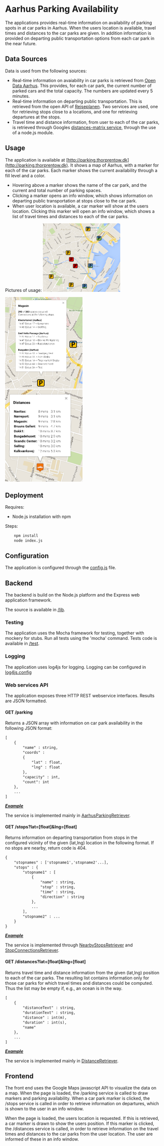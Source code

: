 Aarhus Parking Availability
===========================

The applications provides real-time information on availability of parking spots in at car parks in Aarhus. When the users location is available, travel times and distances to the car parks are given.
In addition information is provided on departing public transportation options from each car park in the near future.

Data Sources
------------
Data is used from the following sources:

* Real-time information on avaiability in car parks is retrieved from [Open Data Aarhus](http://www.odaa.dk/dataset/parkeringshuse-i-aarhus). This provides, for each car park, the current number of parked cars and the total capacity. The numbers are updated every 5 minutes.
* Real-time information on departing public transportation. This is retrieved from the open API of [Rejseplanen](http://labs.rejseplanen.dk/api). Two services are used, one for retrieving stops close to a locations, and one for retrieving departures at the stops.
* Travel time and distance information, from user to each of the car parks, is retrieved through Googles [distances-matrix service](https://developers.google.com/maps/documentation/javascript/distancematrix), through the use of a node.js module.

Usage
------------
The application is available at [http://parking.thorprentow.dk](http://parking.thorprentow.dk).
It shows a map of Aarhus, with a marker for each of the car parks. Each marker shows the current availability through a fill level and a color.
* Hovering above a marker shows the name of the car park, and the current and total number of parking spaces.
* Clicking a marker opens an info window, which shows information on departing public transportation at stops close to the car park.
* When user location is available, a car marker will show at the users location. Clicking this marker will open an info window, which shows a list of travel times and distances to each of the car parks.

Pictures of usage:
<img src="/doc/img/parking1.png" alt="Picture of usage" style="max-width:50%"/>

<img src="/doc/img/parking2.png" alt="Picture of usage" style="max-width:50%"/>

<img src="/doc/img/parking3.png" alt="Picture of usage" style="max-width:50%"/>

Deployment
------------
Requires:
* Node.js installation with npm

Steps:
```
    npm install
    node index.js
```

Configuration
-----------
The application is configured through the [config.js](config.js) file.

Backend
-----------
The backend is build on the Node.js platform and the Express web application framework.

The source is available in [/lib](/lib).

### Testing
The application uses the Mocha framework for testing, together with mockery for stubs.
Run all tests using the 'mocha' command.
Tests code is available in [/test](/test).

### Logging
The application uses log4js for logging.
Logging can be configured in [log4js.config](log4js.config)

### Web services API

The application exposes three HTTP REST webservice interfaces. Results are JSON formatted.

#### GET /parking

Returns a JSON array with information on car park availability in the following JSON format:

```
[
    {
        "name" : string,
        "coords" :
        {
            "lat" : float,
            "lng" : float
        },
        "capacity" : int,
        "count": int
    },
    ...
]
```

***[Example](http://parking.thorprentow.dk/parking)***

The service is implemented mainly in [AarhusParkingRetriever](lib/AarhusParkingRetriever.js).

#### GET /stops?lat=[float]&lng=[float]

Returns information on departing transportation from stops in the configured vicinity of the given (lat,lng) location in the following format.
If no stops are nearby, return code is 404.

```
{
    "stopnames" : ['stopname1','stopname2'...],
    "stops" : {
        "stopname1" : [
            {
                "name" : string,
                "stop" : string,
                "time" : string,
                "direction" : string
            },
            ...
        ],
        "stopname2" : ...
    }
}
```

***[Example](http://parking.thorprentow.dk/stops?lat=56.14987481709147&lng=10.20609304489349)***

The service is implemented through [NearbyStopsRetriever](lib/NearbyStopsRetriever.js) and [StopConnectionsRetriever](lib/StopConnectionsRetriever.js).

#### GET /distances?lat=[float]&lng=[float]

Returns travel time and distance information from the given (lat,lng) position to each of the car parks. The resulting list contains information only for those car parks for which travel times and distances could be computed.
Thus the list may be empty if, e.g., an ocean is in the way.

```
[
    {
        "distanceText" : string,
        "durationText" : string,
        "distance" : int(m),
        "duration" : int(s),
        "name"
    },
    ...
]
```

***[Example](http://parking.thorprentow.dk/distances?lat=56.14580237840404&lng=10.19298824670439)***

The service is implemented mainly in [DistanceRetriever](lib/DistanceRetriever.js).

Frontend
----------

The front end uses the Google Maps javascript API to visualize the data on a map.
When the page is loaded, the /parking service is called to draw markers and parking availability.
When a car park marker is clicked, the /stops service is called in order to retrieve information on departures, which is shown to the user in an info window.

When the page is loaded, the users location is requested. If this is retrieved, a car marker is drawn to show the users position. If this marker is clicked, the
/distances service is called, in order to retrieve information on the travel times and distances to the car parks from the user location. The user are informed of these in an info window.




